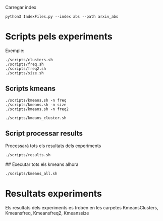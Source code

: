 Carregar index
```
python3 IndexFiles.py --index abs --path arxiv_abs
```

# Scripts pels experiments
Exemple:
```
./scripts/clusters.sh
./scripts/freq.sh
./scripts/freq2.sh
./scripts/size.sh
```

## Scripts kmeans
```
./scripts/kmeans.sh -n freq
./scripts/kmeans.sh -n size
./scripts/kmeans.sh -n freq2
```

```
./scripts/kmeans_cluster.sh
```

## Script processar results
Processarà tots els resultats dels experiments
```
./scripts/results.sh
```
## Executar tots els kmeans alhora
```
./scripts/kmeans_all.sh
```
# Resultats experiments
Els resultats dels experiments es troben en les carpetes KmeansClusters, Kmeansfreq, Kmeansfreq2, Kmeanssize

